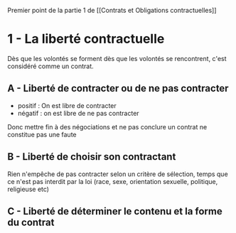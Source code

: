 Premier point de la partie 1 de [[Contrats et Obligations contractuelles]]
# 1 - La liberté contractuelle
Dès que les volontés se forment dès que les volontés se rencontrent, c'est considéré comme un contrat.
## A - Liberté de contracter ou de ne pas contracter
- positif : On est libre de contracter
- négatif : on est libre de ne pas contracter

Donc mettre fin à des négociations et ne pas conclure un contrat ne constitue pas une faute
## B - Liberté de choisir son contractant
Rien n'empêche de pas contracter selon un critère de sélection, temps que ce n'est pas interdit par la loi (race, sexe, orientation sexuelle, politique, religieuse etc)
## C - Liberté de déterminer le contenu et la forme du contrat